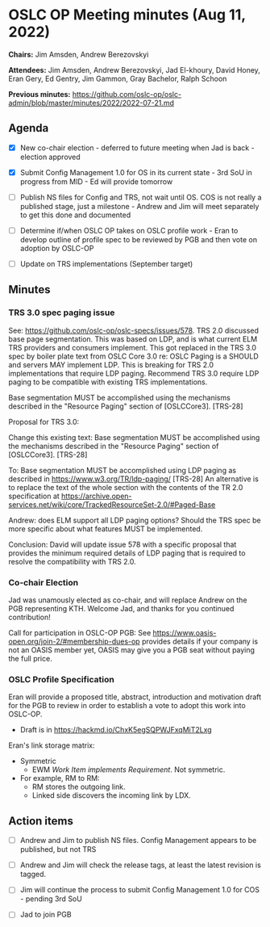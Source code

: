 # OSLC OP Meeting minutes (Aug 11, 2022)

**Chairs:** Jim Amsden, Andrew Berezovskyi

**Attendees:** Jim Amsden, Andrew Berezovskyi, Jad El-khoury, David Honey, Eran Gery, Ed Gentry, Jim Gammon, Gray Bachelor, Ralph Schoon

**Previous minutes:** https://github.com/oslc-op/oslc-admin/blob/master/minutes/2022/2022-07-21.md 

## Agenda

- [x] New co-chair election - deferred to future meeting when Jad is back - election approved
- [x] Submit Config Management 1.0 for OS in its current state - 3rd SoU in progress from MID - Ed will provide tomorrow
- [ ] Publish NS files for Config and TRS, not wait until OS. COS is not really a published stage, just a milestone - Andrew and Jim will meet separately to get this done and documented
- [ ] Determine if/when OSLC OP takes on OSLC profile work - Eran to develop outline of profile spec to be reviewed by PGB and then vote on adoption by OSLC-OP
- [ ] Update on TRS implementations (September target)


## Minutes

### TRS 3.0 spec paging issue

See: https://github.com/oslc-op/oslc-specs/issues/578. TRS 2.0 discussed base page segmentation. This was based on LDP, and is what current ELM TRS providers and consumers implement. This got replaced in the TRS 3.0 spec by boiler plate text from OSLC Core 3.0 re: OSLC Paging is a SHOULD and servers MAY implement LDP. This is breaking for TRS 2.0 implementations that require LDP paging. Recommend TRS 3.0 require LDP paging to be compatible with existing TRS implementations. 

Base segmentation MUST be accomplished using the mechanisms described in the "Resource Paging" section of [OSLCCore3]. [TRS-28] 

Proposal for TRS 3.0:

Change this existing text:
Base segmentation MUST be accomplished using the mechanisms described in the "Resource Paging" section of [OSLCCore3]. [TRS-28]

To:
Base segmentation MUST be accomplished using LDP paging as described in 
https://www.w3.org/TR/ldp-paging/
[TRS-28] 
An alternative is to replace the text of the whole section with the contents of the TR 2.0 specification at 
https://archive.open-services.net/wiki/core/TrackedResourceSet-2.0/#Paged-Base
 
Andrew: does ELM support all LDP paging options? Should the TRS spec be more specific about what features MUST be implemented. 

Conclusion: David will update issue 578 with a specific proposal that provides the minimum required details of LDP paging that is required to resolve the compatibility with TRS 2.0. 

### Co-chair Election

Jad was unamously elected as co-chair, and will replace Andrew on the PGB representing KTH. Welcome Jad, and thanks for you continued contribution!

Call for participation in OSLC-OP PGB: See
https://www.oasis-open.org/join-2/#membership-dues-op provides details if your company is not an OASIS member yet, OASIS may give you a PGB seat without paying the full price. 

### OSLC Profile Specification

Eran will provide a proposed title, abstract, introduction and motivation draft for the PGB to review in order to establish a vote to adopt this work into OSLC-OP.

- Draft is in https://hackmd.io/ChxK5egSQPWJFxqMiT2Lxg

Eran's link storage matrix:

- Symmetric
    - EWM *Work Item implements Requirement*. Not symmetric.
- For example, RM to RM:
    - RM stores the outgoing link.
    - Linked side discovers the incoming link by LDX.

## Action items

- [ ] Andrew and Jim to publish NS files. Config Management appears to be published, but not TRS
- [ ] Andrew and Jim will check the release tags, at least the latest revision is tagged.
- [ ] Jim will continue the process to submit Config Management 1.0 for COS - pending 3rd SoU
- [ ] Jad to join PGB

